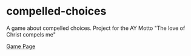 # compelled-choices

A game about compelled choices. Project for the AY Motto "The love of Christ compels me"

[Game Page](https://sharkri.github.io/compelled-choices/)
